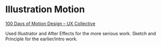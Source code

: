 # Illustration Motion
[100 Days of Motion Design – UX Collective](https://uxdesign.cc/100-days-of-motion-design-463526af852f)

Used Illustrator and After Effects for the more serious work. Sketch and Principle for the earlier/intro work.